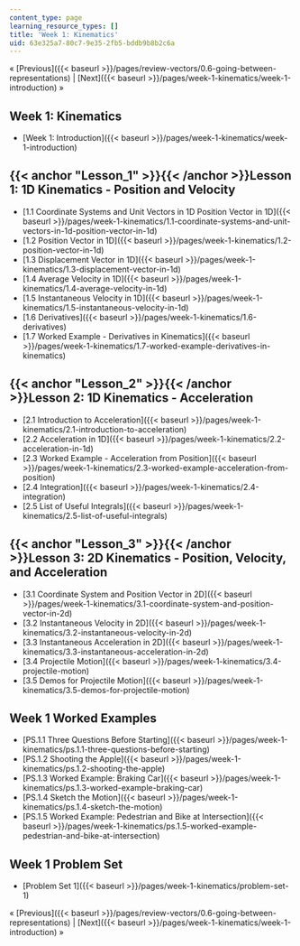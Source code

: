 ```yaml
---
content_type: page
learning_resource_types: []
title: 'Week 1: Kinematics'
uid: 63e325a7-80c7-9e35-2fb5-bddb9b8b2c6a
---
```


« [Previous]({{< baseurl >}}/pages/review-vectors/0.6-going-between-representations) | [Next]({{< baseurl >}}/pages/week-1-kinematics/week-1-introduction) »

Week 1: Kinematics
------------------

*   [Week 1: Introduction]({{< baseurl >}}/pages/week-1-kinematics/week-1-introduction)

{{< anchor "Lesson_1" >}}{{< /anchor >}}Lesson 1: 1D Kinematics - Position and Velocity
---------------------------------------------------------------------------------------

*   [1.1 Coordinate Systems and Unit Vectors in 1D Position Vector in 1D]({{< baseurl >}}/pages/week-1-kinematics/1.1-coordinate-systems-and-unit-vectors-in-1d-position-vector-in-1d)
*   [1.2 Position Vector in 1D]({{< baseurl >}}/pages/week-1-kinematics/1.2-position-vector-in-1d)
*   [1.3 Displacement Vector in 1D]({{< baseurl >}}/pages/week-1-kinematics/1.3-displacement-vector-in-1d)
*   [1.4 Average Velocity in 1D]({{< baseurl >}}/pages/week-1-kinematics/1.4-average-velocity-in-1d)
*   [1.5 Instantaneous Velocity in 1D]({{< baseurl >}}/pages/week-1-kinematics/1.5-instantaneous-velocity-in-1d)
*   [1.6 Derivatives]({{< baseurl >}}/pages/week-1-kinematics/1.6-derivatives)
*   [1.7 Worked Example - Derivatives in Kinematics]({{< baseurl >}}/pages/week-1-kinematics/1.7-worked-example-derivatives-in-kinematics)

{{< anchor "Lesson_2" >}}{{< /anchor >}}Lesson 2: 1D Kinematics - Acceleration
------------------------------------------------------------------------------

*   [2.1 Introduction to Acceleration]({{< baseurl >}}/pages/week-1-kinematics/2.1-introduction-to-acceleration)
*   [2.2 Acceleration in 1D]({{< baseurl >}}/pages/week-1-kinematics/2.2-acceleration-in-1d)
*   [2.3 Worked Example - Acceleration from Position]({{< baseurl >}}/pages/week-1-kinematics/2.3-worked-example-acceleration-from-position)
*   [2.4 Integration]({{< baseurl >}}/pages/week-1-kinematics/2.4-integration)
*   [2.5 List of Useful Integrals]({{< baseurl >}}/pages/week-1-kinematics/2.5-list-of-useful-integrals)

{{< anchor "Lesson_3" >}}{{< /anchor >}}Lesson 3: 2D Kinematics - Position, Velocity, and Acceleration
------------------------------------------------------------------------------------------------------

*   [3.1 Coordinate System and Position Vector in 2D]({{< baseurl >}}/pages/week-1-kinematics/3.1-coordinate-system-and-position-vector-in-2d)
*   [3.2 Instantaneous Velocity in 2D]({{< baseurl >}}/pages/week-1-kinematics/3.2-instantaneous-velocity-in-2d)
*   [3.3 Instantaneous Acceleration in 2D]({{< baseurl >}}/pages/week-1-kinematics/3.3-instantaneous-acceleration-in-2d)
*   [3.4 Projectile Motion]({{< baseurl >}}/pages/week-1-kinematics/3.4-projectile-motion)
*   [3.5 Demos for Projectile Motion]({{< baseurl >}}/pages/week-1-kinematics/3.5-demos-for-projectile-motion)

Week 1 Worked Examples
----------------------

*   [PS.1.1 Three Questions Before Starting]({{< baseurl >}}/pages/week-1-kinematics/ps.1.1-three-questions-before-starting)
*   [PS.1.2 Shooting the Apple]({{< baseurl >}}/pages/week-1-kinematics/ps.1.2-shooting-the-apple)
*   [PS.1.3 Worked Example: Braking Car]({{< baseurl >}}/pages/week-1-kinematics/ps.1.3-worked-example-braking-car)
*   [PS.1.4 Sketch the Motion]({{< baseurl >}}/pages/week-1-kinematics/ps.1.4-sketch-the-motion)
*   [PS.1.5 Worked Example: Pedestrian and Bike at Intersection]({{< baseurl >}}/pages/week-1-kinematics/ps.1.5-worked-example-pedestrian-and-bike-at-intersection) 

Week 1 Problem Set
------------------

*   [Problem Set 1]({{< baseurl >}}/pages/week-1-kinematics/problem-set-1)

« [Previous]({{< baseurl >}}/pages/review-vectors/0.6-going-between-representations) | [Next]({{< baseurl >}}/pages/week-1-kinematics/week-1-introduction) »